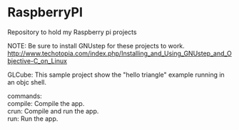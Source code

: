 RaspberryPI
===========

Repository to hold my Raspberry pi projects

NOTE: Be sure to install GNUstep for these projects to work.
http://www.techotopia.com/index.php/Installing_and_Using_GNUstep_and_Objective-C_on_Linux

GLCube:
This sample project show the "hello triangle" example running in an objc shell.

commands:  
  compile: Compile the app.  
  crun: Compile and run the app.  
  run: Run the app.  

